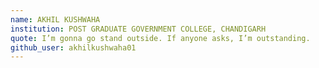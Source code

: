 ```yaml
---
name: AKHIL KUSHWAHA
institution: POST GRADUATE GOVERNMENT COLLEGE, CHANDIGARH
quote: I’m gonna go stand outside. If anyone asks, I’m outstanding.
github_user: akhilkushwaha01
---
```

